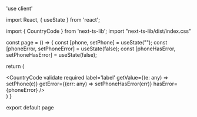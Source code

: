 'use client'

import React, { useState } from 'react';

import { CountryCode } from 'next-ts-lib';
import "next-ts-lib/dist/index.css"

const page = () => {
  const [phone, setPhone] = useState<string>("");
  const [phoneError, setPhoneError] = useState<boolean>(false);
  const [phoneHasError, setPhoneHasError] = useState<boolean>(false);
  
  return (
    <div className='flex w-full p-10'>
      <CountryCode
        validate
        required
        label='label'
        getValue={(e: any) => setPhone(e)}
        getError={(err: any) => setPhoneHasError(err)}
        hasError={phoneError} />
    </div>
  )
}

export default page